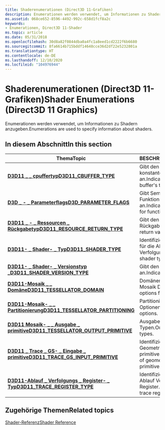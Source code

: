 ```yaml
---
title: Shaderenumerationen (Direct3D 11-Grafiken)
description: Enumerationen werden verwendet, um Informationen zu Shadern anzugeben.
ms.assetid: 068ce652-8596-4492-992c-658d1fcf8a2c
keywords:
- Enumerationen, Direct3D 11-Shader
ms.topic: article
ms.date: 05/31/2018
ms.openlocfilehash: 30d8a82f0844dba0a4fc1a8eed1cd2222f6b6680
ms.sourcegitcommit: 8fa6614b715bddf14648cce36d2df22e5232801a
ms.translationtype: HT
ms.contentlocale: de-DE
ms.lasthandoff: 12/10/2020
ms.locfileid: "104976944"
---
```

# <a name="shader-enumerations-direct3d-11-graphics"></a><span data-ttu-id="61504-104">Shaderenumerationen (Direct3D 11-Grafiken)</span><span class="sxs-lookup"><span data-stu-id="61504-104">Shader Enumerations (Direct3D 11 Graphics)</span></span>

<span data-ttu-id="61504-105">Enumerationen werden verwendet, um Informationen zu Shadern anzugeben.</span><span class="sxs-lookup"><span data-stu-id="61504-105">Enumerations are used to specify information about shaders.</span></span>


## <a name="in-this-section"></a><span data-ttu-id="61504-106">In diesem Abschnitt</span><span class="sxs-lookup"><span data-stu-id="61504-106">In this section</span></span>



| <span data-ttu-id="61504-107">Thema</span><span class="sxs-lookup"><span data-stu-id="61504-107">Topic</span></span>                                                                                          | <span data-ttu-id="61504-108">BESCHREIBUNG</span><span class="sxs-lookup"><span data-stu-id="61504-108">Description</span></span>                                                        |
|------------------------------------------------------------------------------------------------|--------------------------------------------------------------------|
| <span data-ttu-id="61504-109">[**D3D11 \_ \_ cpuffertyp**](/previous-versions/windows/desktop/legacy/ff476097(v=vs.85))</span><span class="sxs-lookup"><span data-stu-id="61504-109">[**D3D11\_CBUFFER\_TYPE**](/previous-versions/windows/desktop/legacy/ff476097(v=vs.85))</span></span><br/>                                  | <span data-ttu-id="61504-110">Gibt den Typ eines konstanten Puffers an.</span><span class="sxs-lookup"><span data-stu-id="61504-110">Indicates a constant buffer's type.</span></span><br/>                     |
| [<span data-ttu-id="61504-111">**D3D \_ - \_ Parameterflags**</span><span class="sxs-lookup"><span data-stu-id="61504-111">**D3D\_PARAMETER\_FLAGS**</span></span>](/windows/desktop/api/d3dcommon/ne-d3dcommon-d3d_parameter_flags)<br/>                                | <span data-ttu-id="61504-112">Gibt Semantik Flags für Funktionsparameter an.</span><span class="sxs-lookup"><span data-stu-id="61504-112">Indicates semantic flags for function parameters.</span></span><br/>       |
| [<span data-ttu-id="61504-113">**D3D11 \_ - \_ Ressourcen \_ Rückgabetyp**</span><span class="sxs-lookup"><span data-stu-id="61504-113">**D3D11\_RESOURCE\_RETURN\_TYPE**</span></span>](/windows/win32/api/d3dcommon/ne-d3dcommon-d3d_resource_return_type)<br/>                 | <span data-ttu-id="61504-114">Gibt den Typ des Rückgabewerts an.</span><span class="sxs-lookup"><span data-stu-id="61504-114">Indicates return value type.</span></span><br/>                            |
| [<span data-ttu-id="61504-115">**D3D11- \_ Shader- \_ Typ**</span><span class="sxs-lookup"><span data-stu-id="61504-115">**D3D11\_SHADER\_TYPE**</span></span>](/windows/desktop/api/D3D11ShaderTracing/ne-d3d11shadertracing-d3d11_shader_type)<br/>                                    | <span data-ttu-id="61504-116">Identifiziert einen shadertyp für die Ablauf Verfolgung.</span><span class="sxs-lookup"><span data-stu-id="61504-116">Identifies a shader type for tracing.</span></span><br/>                   |
| [<span data-ttu-id="61504-117">**D3D11- \_ Shader- \_ Versionstyp \_**</span><span class="sxs-lookup"><span data-stu-id="61504-117">**D3D11\_SHADER\_VERSION\_TYPE**</span></span>](/windows/desktop/api/d3d11shader/ne-d3d11shader-d3d11_shader_version_type)<br/>                   | <span data-ttu-id="61504-118">Gibt den shadertyp an.</span><span class="sxs-lookup"><span data-stu-id="61504-118">Indicates shader type.</span></span><br/>                                  |
| [<span data-ttu-id="61504-119">**D3D11-Mosaik \_ \_ Domäne**</span><span class="sxs-lookup"><span data-stu-id="61504-119">**D3D11\_TESSELLATOR\_DOMAIN**</span></span>](/windows/win32/api/d3dcommon/ne-d3dcommon-d3d_tessellator_domain)<br/>                      | <span data-ttu-id="61504-120">Domänen Optionen für Mosaik Daten.</span><span class="sxs-lookup"><span data-stu-id="61504-120">Domain options for tessellator data.</span></span><br/>                    |
| [<span data-ttu-id="61504-121">**D3D11-Mosaik- \_ \_ Partitionierung**</span><span class="sxs-lookup"><span data-stu-id="61504-121">**D3D11\_TESSELLATOR\_PARTITIONING**</span></span>](/windows/win32/api/d3dcommon/ne-d3dcommon-d3d_tessellator_partitioning)<br/>          | <span data-ttu-id="61504-122">Partitionierungs Optionen.</span><span class="sxs-lookup"><span data-stu-id="61504-122">Partitioning options.</span></span><br/>                                   |
| [<span data-ttu-id="61504-123">**D3D11 Mosaik- \_ \_ Ausgabe \_ primitive**</span><span class="sxs-lookup"><span data-stu-id="61504-123">**D3D11\_TESSELLATOR\_OUTPUT\_PRIMITIVE**</span></span>](/windows/win32/api/d3dcommon/ne-d3dcommon-d3d_tessellator_output_primitive)<br/> | <span data-ttu-id="61504-124">Ausgabe primitive Typen.</span><span class="sxs-lookup"><span data-stu-id="61504-124">Output primitive types.</span></span><br/>                                 |
| [<span data-ttu-id="61504-125">**D3D11 \_ Trace \_ GS- \_ Eingabe \_ primitive**</span><span class="sxs-lookup"><span data-stu-id="61504-125">**D3D11\_TRACE\_GS\_INPUT\_PRIMITIVE**</span></span>](/windows/desktop/api/D3D11ShaderTracing/ne-d3d11shadertracing-d3d11_trace_gs_input_primitive)<br/>        | <span data-ttu-id="61504-126">Identifiziert den Typ des Geometry-Shader-Eingabe primitive.</span><span class="sxs-lookup"><span data-stu-id="61504-126">Identifies the type of geometry shader input primitive.</span></span><br/> |
| [<span data-ttu-id="61504-127">**D3D11-Ablauf \_ Verfolgungs \_ Register- \_ Typ**</span><span class="sxs-lookup"><span data-stu-id="61504-127">**D3D11\_TRACE\_REGISTER\_TYPE**</span></span>](/windows/desktop/api/D3D11ShaderTracing/ne-d3d11shadertracing-d3d11_trace_register_type)<br/>                   | <span data-ttu-id="61504-128">Identifiziert einen Typ von Ablauf Verfolgungs Register.</span><span class="sxs-lookup"><span data-stu-id="61504-128">Identifies a type of trace register.</span></span><br/>                    |



 

## <a name="related-topics"></a><span data-ttu-id="61504-129">Zugehörige Themen</span><span class="sxs-lookup"><span data-stu-id="61504-129">Related topics</span></span>

<dl> <dt>

[<span data-ttu-id="61504-130">Shader-Referenz</span><span class="sxs-lookup"><span data-stu-id="61504-130">Shader Reference</span></span>](d3d11-graphics-reference-d3d11-shader.md)
</dt> </dl>

 

